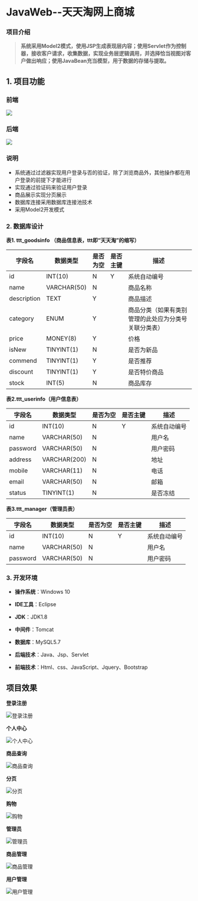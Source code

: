 # JavaWeb--天天淘网上商城

### 项目介绍

> **系统采用Model2模式，使用JSP生成表现层内容；使用Servlet作为控制器，接收客户请求，收集数据，实现业务层逻辑调用，并选择恰当视图对客户做出响应；使用JavaBean充当模型，用于数据的存储与提取。** 

## 1. 项目功能

 ### 前端 ###

  ![](./screenshot/前台功能.png)

 ### 后端 ###

  ![](./screenshot/后台功能.png)

 ### 说明 ###

 *  系统通过过滤器实现用户登录与否的验证，除了浏览商品外，其他操作都在用户登录的前提下才能进行 
 *  实现通过验证码来验证用户登录 
 *  商品展示实现分页展示 
 *  数据库连接采用数据库连接池技术 
 *  采用Model2开发模式 

### 2. 数据库设计

**表1. ttt_goodsinfo （商品信息表，ttt即“天天淘”的缩写）**

| 字段名      | 数据类型    | 是否为空 | 是否主键 | 描述                                                 |
| ----------- | ----------- | -------- | -------- | ---------------------------------------------------- |
| id          | INT(10)     | N        | Y        | 系统自动编号                                         |
| name        | VARCHAR(50) | N        |          | 商品名称                                             |
| description | TEXT        | Y        |          | 商品描述                                             |
| category    | ENUM        | Y        |          | 商品分类（如果有类别管理的此处应为分类号关联分类表） |
| price       | MONEY(8)    | Y        |          | 价格                                                 |
| isNew       | TINYINT(1)  | N        |          | 是否为新品                                           |
| commend     | TINYINT(1)  | Y        |          | 是否推荐                                             |
| discount    | TINYINT(1)  | Y        |          | 是否特价商品                                         |
| stock       | INT(5)      | N        |          | 商品库存                                             |

**表2.ttt_userinfo（用户信息表）**

| 字段名   | 数据类型     | 是否为空 | 是否主键 | 描述         |
| -------- | ------------ | -------- | -------- | ------------ |
| id       | INT(10)      | N        | Y        | 系统自动编号 |
| name     | VARCHAR(50)  | N        |          | 用户名       |
| password | VARCHAR(50)  | N        |          | 用户密码     |
| address  | VARCHAR(200) | N        |          | 地址         |
| mobile   | VARCHAR(11)  | N        |          | 电话         |
| email    | VARCHAR(50)  | N        |          | 邮箱         |
| status   | TINYINT(1)   | N        |          | 是否冻结     |

**表3.ttt_manager（管理员表）**

| 字段名   | 数据类型    | 是否为空 | 是否主键 | 描述         |
| -------- | ----------- | -------- | -------- | ------------ |
| id       | INT(10)     | N        | Y        | 系统自动编号 |
| name     | VARCHAR(50) | N        |          | 用户名       |
| password | VARCHAR(50) | N        |          | 用户密码     |

### 3. 开发环境

- **操作系统**：Windows 10
- **IDE工具**：Eclipse 

- **JDK**：JDK1.8
- **中间件**：Tomcat
- **数据库**：MySQL5.7
- **后端技术**：Java、Jsp、Servlet
- **前端技术**：Html、css、JavaScript、Jquery、Bootstrap

## 项目效果

**登录注册**

![登录注册](./screenshot/登录注册.gif)

**个人中心**

![个人中心](./screenshot/个人中心.gif)

**商品查询**

![商品查询](./screenshot/商品查询.gif)

**分页**

![分页](./screenshot/分页.gif)

**购物**

![购物](./screenshot/购物.gif)

**管理员**

![管理员](./screenshot/管理员.gif)

**商品管理**

![商品管理](./screenshot/商品管理.gif)

**用户管理**

![用户管理](./screenshot/用户管理.gif)

